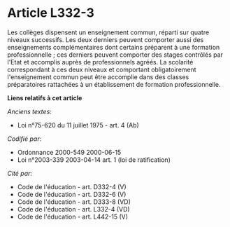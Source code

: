 # Article L332-3

Les collèges dispensent un enseignement commun, réparti sur quatre niveaux successifs. Les deux derniers peuvent comporter
aussi des enseignements complémentaires dont certains préparent à une formation professionnelle ; ces derniers peuvent
comporter des stages contrôlés par l'Etat et accomplis auprès de professionnels agréés. La scolarité correspondant à ces deux
niveaux et comportant obligatoirement l'enseignement commun peut être accomplie dans des classes préparatoires rattachées à
un établissement de formation professionnelle.

**Liens relatifs à cet article**

_Anciens textes_:

  - Loi n°75-620 du 11 juillet 1975 - art. 4 (Ab)

_Codifié par_:

  - Ordonnance 2000-549 2000-06-15
  - Loi n°2003-339 2003-04-14 art. 1 (loi de ratification)

_Cité par_:

  - Code de l'éducation - art. D332-4 (V)
  - Code de l'éducation - art. D332-6 (V)
  - Code de l'éducation - art. D333-8 (VD)
  - Code de l'éducation - art. L332-4 (VD)
  - Code de l'éducation - art. L442-15 (V)
